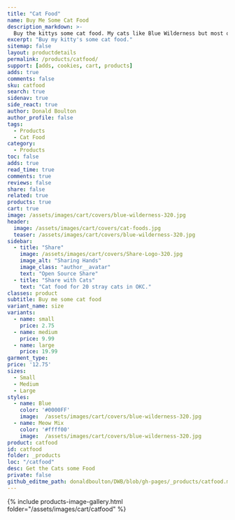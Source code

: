 ```yaml
---
title: "Cat Food"
name: Buy Me Some Cat Food
description_markdown: >-
  Buy the kittys some cat food. My cats like Blue Wilderness but most of the food I use Is Meow Mix for the stray cats and other critters that show up at feeding time.
excerpt: "Buy my kitty's some cat food."
sitemap: false
layout: productdetails
permalink: /products/catfood/
support: [adds, cookies, cart, products]
adds: true
comments: false
sku: catfood
search: true
sidenav: true
side_react: true
author: Donald Boulton
author_profile: false
tags:
  - Products
  - Cat Food
category:
  - Products
toc: false
adds: true
read_time: true
comments: true
reviews: false
share: false
related: true
products: true
cart: true
image: /assets/images/cart/covers/blue-wilderness-320.jpg
header:
  image: /assets/images/cart/covers/cat-foods.jpg
  teaser: /assets/images/cart/covers/blue-wilderness-320.jpg
sidebar:
  - title: "Share"
    image: /assets/images/cart/covers/Share-Logo-320.jpg
    image_alt: "Sharing Hands"
    image_class: "author__avatar"
    text: "Open Source Share"
  - title: "Share with Cats"
    text: "Cat food for 20 stray cats in OKC."  
classes: product
subtitle: Buy me some cat food
variant_name: size
variants:
  - name: small
    price: 2.75
  - name: medium
    price: 9.99
  - name: large
    price: 19.99
garment_type:
price: '12.75'
sizes:
  - Small
  - Medium
  - Large
styles:
  - name: Blue
    color: '#0000FF'
    image:  /assets/images/cart/covers/blue-wilderness-320.jpg
  - name: Meow Mix
    color: '#ffff00'
    image:  /assets/images/cart/covers/blue-wilderness-320.jpg
product: catfood
id: catfood
folder: _products
loc: "/catfood"
desc: Get the Cats some Food
private: false
github_editme_path: donaldboulton/DWB/blob/gh-pages/_products/catfood.md
---
```


{% include products-image-gallery.html folder="/assets/images/cart/catfood" %}